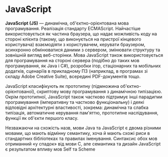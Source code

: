 # JavaScript
**JavaScript (JS)** — динамічна, об'єктно-орієнтована мова програмування. Реалізація стандарту ECMAScript. Найчастіше використовується як частина браузера, що надає можливість коду на стороні клієнта (такому, що виконується на пристрої кінцевого користувача) взаємодіяти з користувачем, керувати браузером, асинхронно обмінюватися даними з сервером, змінювати структуру та зовнішній вигляд веб-сторінки. Мова JavaScript також використовується для програмування на стороні сервера (подібно до таких мов програмування, як Java і C#), розробки ігор, стаціонарних та мобільних додатків, сценаріїв в прикладному ПЗ (наприклад, в програмах зі складу Adobe Creative Suite), всередині PDF-документів тощо.

JavaScript класифікують як прототипну (підмножина об'єктно-орієнтованої), скриптову мову програмування з динамічною типізацією. Окрім прототипної, JavaScript також частково підтримує інші парадигми програмування (імперативну та частково функціональну) і деякі відповідні архітектурні властивості, зокрема: динамічна та слабка типізація, автоматичне керування пам'яттю, прототипне наслідування, функції як об'єкти першого класу.

Незважаючи на схожість назв, мови Java та JavaScript є двома різними мовами, що мають відмінну семантику, хоча й мають схожі риси в стандартних бібліотеках та правилах іменування. Синтаксис обох мов отриманний «у спадок» від мови С, але семантика та дизайн JavaScript є результатом впливу мов Self та Scheme